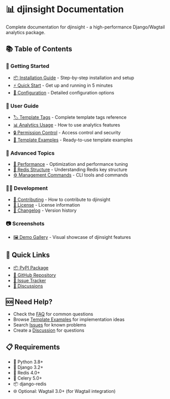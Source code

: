 # 📊 djinsight Documentation

Complete documentation for djinsight - a high-performance Django/Wagtail analytics package.

## 📚 Table of Contents

### 🚀 Getting Started
- [📦 Installation Guide](installation.md) - Step-by-step installation and setup
- [⚡ Quick Start](quick-start.md) - Get up and running in 5 minutes
- [🔧 Configuration](configuration.md) - Detailed configuration options

### 📖 User Guide  
- [🏷️ Template Tags](template-tags.md) - Complete template tags reference
- [📊 Analytics Usage](analytics.md) - How to use analytics features
- [🔒 Permission Control](permission-control.md) - Access control and security
- [🎨 Template Examples](template-examples.md) - Ready-to-use template examples

### 🔧 Advanced Topics
- [🚄 Performance](performance.md) - Optimization and performance tuning
- [🔑 Redis Structure](redis-structure.md) - Understanding Redis key structure
- [⚙️ Management Commands](management-commands.md) - CLI tools and commands

### 👨‍💻 Development
- [🤝 Contributing](contributing.md) - How to contribute to djinsight
- [📄 License](license.md) - License information
- [🔄 Changelog](../CHANGELOG.md) - Version history

### 📷 Screenshots
- [🖼️ Demo Gallery](demo-gallery.md) - Visual showcase of djinsight features

## 🔗 Quick Links

- [📦 PyPI Package](https://pypi.org/project/djinsight/)
- [🐙 GitHub Repository](https://github.com/krystianmagdziarz/djinsight)
- [🐛 Issue Tracker](https://github.com/krystianmagdziarz/djinsight/issues)
- [💬 Discussions](https://github.com/krystianmagdziarz/djinsight/discussions)

## 🆘 Need Help?

- Check the [FAQ](faq.md) for common questions
- Browse [Template Examples](template-examples.md) for implementation ideas  
- Search [Issues](https://github.com/krystianmagdziarz/djinsight/issues) for known problems
- Create a [Discussion](https://github.com/krystianmagdziarz/djinsight/discussions) for questions

## 📋 Requirements

- 🐍 Python 3.8+
- 🎯 Django 3.2+
- 🚀 Redis 4.0+
- 🔄 Celery 5.0+
- 📦 django-redis
- 🌐 Optional: Wagtail 3.0+ (for Wagtail integration) 